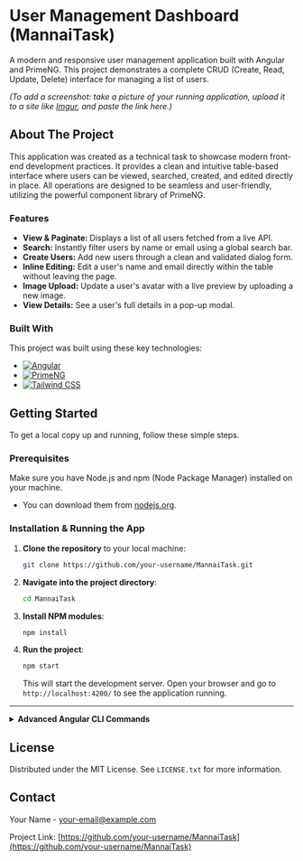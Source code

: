 # User Management Dashboard (MannaiTask)

A modern and responsive user management application built with Angular and PrimeNG. This project demonstrates a complete CRUD (Create, Read, Update, Delete) interface for managing a list of users.

 
*(To add a screenshot: take a picture of your running application, upload it to a site like [Imgur](https://imgur.com/upload), and paste the link here.)*

## About The Project

This application was created as a technical task to showcase modern front-end development practices. It provides a clean and intuitive table-based interface where users can be viewed, searched, created, and edited directly in place. All operations are designed to be seamless and user-friendly, utilizing the powerful component library of PrimeNG.

### Features

*   **View & Paginate:** Displays a list of all users fetched from a live API.
*   **Search:** Instantly filter users by name or email using a global search bar.
*   **Create Users:** Add new users through a clean and validated dialog form.
*   **Inline Editing:** Edit a user's name and email directly within the table without leaving the page.
*   **Image Upload:** Update a user's avatar with a live preview by uploading a new image.
*   **View Details:** See a user's full details in a pop-up modal.

### Built With

This project was built using these key technologies:

*   [![Angular][Angular.io]][Angular-url]
*   [![PrimeNG][PrimeNG.org]][PrimeNG-url]
*   [![Tailwind CSS][TailwindCSS.com]][TailwindCSS-url]

## Getting Started

To get a local copy up and running, follow these simple steps.

### Prerequisites

Make sure you have Node.js and npm (Node Package Manager) installed on your machine.
*   You can download them from [nodejs.org](https://nodejs.org/).

### Installation & Running the App

1.  **Clone the repository** to your local machine:
    ```sh
    git clone https://github.com/your-username/MannaiTask.git
    ```

2.  **Navigate into the project directory**:
    ```sh
    cd MannaiTask
    ```

3.  **Install NPM modules**:
    ```sh
    npm install
    ```

4.  **Run the project**:
    ```sh
    npm start
    ```
    This will start the development server. Open your browser and go to `http://localhost:4200/` to see the application running.

---

<details>
  <summary><strong>Advanced Angular CLI Commands</strong></summary>
  
  ### Code scaffolding
  
  Run `ng generate component component-name` to generate a new component. You can also use `ng generate directive|pipe|service|class|guard|interface|enum|module`.
  
  ### Building
  
  Run `ng build` to build the project. The build artifacts will be stored in the `dist/` directory.
  
  ### Running unit tests
  
  Run `ng test` to execute the unit tests via [Karma](https://karma-runner.github.io).

</details>

## License

Distributed under the MIT License. See `LICENSE.txt` for more information.

## Contact

Your Name - [your-email@example.com](mailto:your-email@example.com)

Project Link: [https://github.com/your-username/MannaiTask](https://github.com/your-username/MannaiTask)

<!-- MARKDOWN LINKS & IMAGES -->
[Angular.io]: https://img.shields.io/badge/Angular-DD0031?style=for-the-badge&logo=angular&logoColor=white
[Angular-url]: https://angular.io/
[PrimeNG.org]: https://img.shields.io/badge/PrimeNG-2196F3?style=for-the-badge&logo=prime&logoColor=white
[PrimeNG-url]: https://primeng.org/
[TailwindCSS.com]: https://img.shields.io/badge/Tailwind_CSS-38B2AC?style=for-the-badge&logo=tailwind-css&logoColor=white
[TailwindCSS-url]: https://tailwindcss.com/
